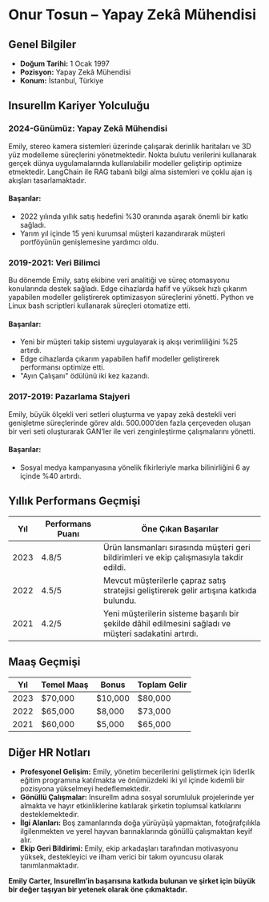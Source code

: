 # Onur Tosun – Yapay Zekâ Mühendisi

## Genel Bilgiler  
- **Doğum Tarihi:** 1 Ocak 1997  
- **Pozisyon:** Yapay Zekâ Mühendisi  
- **Konum:** İstanbul, Türkiye  

## Insurellm Kariyer Yolculuğu  

### **2024-Günümüz: Yapay Zekâ Mühendisi**  
Emily, stereo kamera sistemleri üzerinde çalışarak derinlik haritaları ve 3D yüz modelleme süreçlerini yönetmektedir. Nokta bulutu verilerini kullanarak gerçek dünya uygulamalarında kullanılabilir modeller geliştirip optimize etmektedir. LangChain ile RAG tabanlı bilgi alma sistemleri ve çoklu ajan iş akışları tasarlamaktadır.  

#### **Başarılar:**  
- 2022 yılında yıllık satış hedefini %30 oranında aşarak önemli bir katkı sağladı.  
- Yarım yıl içinde 15 yeni kurumsal müşteri kazandırarak müşteri portföyünün genişlemesine yardımcı oldu.  

### **2019-2021: Veri Bilimci**  
Bu dönemde Emily, satış ekibine veri analitiği ve süreç otomasyonu konularında destek sağladı. Edge cihazlarda hafif ve yüksek hızlı çıkarım yapabilen modeller geliştirerek optimizasyon süreçlerini yönetti. Python ve Linux bash scriptleri kullanarak süreçleri otomatize etti.  

#### **Başarılar:**  
- Yeni bir müşteri takip sistemi uygulayarak iş akışı verimliliğini %25 artırdı.  
- Edge cihazlarda çıkarım yapabilen hafif modeller geliştirerek performansı optimize etti.  
- "Ayın Çalışanı" ödülünü iki kez kazandı.  

### **2017-2019: Pazarlama Stajyeri**  
Emily, büyük ölçekli veri setleri oluşturma ve yapay zekâ destekli veri genişletme süreçlerinde görev aldı. 500.000’den fazla çerçeveden oluşan bir veri seti oluşturarak GAN’ler ile veri zenginleştirme çalışmalarını yönetti.  

#### **Başarılar:**  
- Sosyal medya kampanyasına yönelik fikirleriyle marka bilinirliğini 6 ay içinde %40 artırdı.  

## Yıllık Performans Geçmişi  

| Yıl  | Performans Puanı | Öne Çıkan Başarılar |
|------|----------------|----------------|
| 2023 | 4.8/5         | Ürün lansmanları sırasında müşteri geri bildirimleri ve ekip çalışmasıyla takdir edildi. |
| 2022 | 4.5/5         | Mevcut müşterilerle çapraz satış stratejisi geliştirerek gelir artışına katkıda bulundu. |
| 2021 | 4.2/5         | Yeni müşterilerin sisteme başarılı bir şekilde dâhil edilmesini sağladı ve müşteri sadakatini artırdı. |

## Maaş Geçmişi  

| Yıl  | Temel Maaş | Bonus  | Toplam Gelir |
|------|-----------|--------|--------------|
| 2023 | $70,000   | $10,000 | $80,000      |
| 2022 | $65,000   | $8,000  | $73,000      |
| 2021 | $60,000   | $5,000  | $65,000      |

## Diğer HR Notları  
- **Profesyonel Gelişim:** Emily, yönetim becerilerini geliştirmek için liderlik eğitim programına katılmakta ve önümüzdeki iki yıl içinde kıdemli bir pozisyona yükselmeyi hedeflemektedir.  
- **Gönüllü Çalışmalar:** Insurellm adına sosyal sorumluluk projelerinde yer almakta ve hayır etkinliklerine katılarak şirketin toplumsal katkılarını desteklemektedir.  
- **İlgi Alanları:** Boş zamanlarında doğa yürüyüşü yapmaktan, fotoğrafçılıkla ilgilenmekten ve yerel hayvan barınaklarında gönüllü çalışmaktan keyif alır.  
- **Ekip Geri Bildirimi:** Emily, ekip arkadaşları tarafından motivasyonu yüksek, destekleyici ve ilham verici bir takım oyuncusu olarak tanımlanmaktadır.  

**Emily Carter, Insurellm’in başarısına katkıda bulunan ve şirket için büyük bir değer taşıyan bir yetenek olarak öne çıkmaktadır.**
